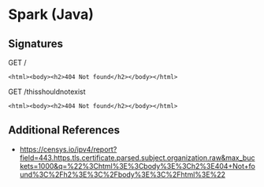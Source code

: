 # Spark (Java)

## Signatures

GET /

```
<html><body><h2>404 Not found</h2></body></html>
```

GET /thisshouldnotexist

```
<html><body><h2>404 Not found</h2></body></html>
```

## Additional References

- https://censys.io/ipv4/report?field=443.https.tls.certificate.parsed.subject.organization.raw&max_buckets=1000&q=%22%3Chtml%3E%3Cbody%3E%3Ch2%3E404+Not+found%3C%2Fh2%3E%3C%2Fbody%3E%3C%2Fhtml%3E%22